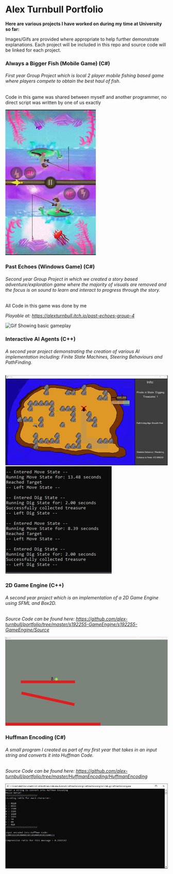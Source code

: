 # Alex Turnbull Portfolio
**Here are various projects I have worked on during my time at University so far:**

Images/Gifs are provided where appropriate to help further demonstrate explanations. Each project will be included in this repo and source code will be linked for each project.

### Always a Bigger Fish (Mobile Game) (C#)
###### First year Group Project which is local 2 player mobile fishing based game where players compete to obtain the best haul of fish.

Code in this game was shared between myself and another programmer, no direct script was written by one of us exactly

![](https://github.com/alex-turnbull/portfolio/blob/master/_Images/AlwaysABiggerFish.gif "Gif Showing gameplay")

### Past Echoes (Windows Game) (C#)
###### Second year Group Project in which we created a story based adventure/exploration game where the majority of visuals are removed and the focus is on sound to learn and interact to progress through the story.

All Code in this game was done by me

*Playable at: https://alexturnbull.itch.io/past-echoes-group-4*

![](https://github.com/alex-turnbull/portfolio/blob/master/_Images/PastEchoes.gif "Gif Showing basic gameplay")


### Interactive AI Agents (C++)
###### A second year project demonstrating the creation of various AI implementation including: Finite State Machines, Steering Behaviours and PathFinding.

![](https://github.com/alex-turnbull/portfolio/blob/master/_Images/PathFinding.GIF "Gif Showing the Pathfinding/Traversal")
![](https://github.com/alex-turnbull/portfolio/blob/master/_Images/StateMachine.PNG "Image of the StateMachine of the pirate")

### 2D Game Engine (C++)
###### A second year project which is an implementation of a 2D Game Engine using SFML and Box2D.

*Source Code can be found here: https://github.com/alex-turnbull/portfolio/tree/master/s192255-GameEngine/s192255-GameEngine/Source*

![](https://github.com/alex-turnbull/portfolio/blob/master/_Images/GameEngine.PNG "The Game World created by the Game Engine")

### Huffman Encoding (C#)
###### A small program I created as part of my first year that takes in an input string and converts it into Huffman Code.

*Source Code can be found here: https://github.com/alex-turnbull/portfolio/tree/master/HuffmanEncoding/HuffmanEncoding*



![](https://github.com/alex-turnbull/portfolio/blob/master/_Images/HuffmanEncoding.PNG "Demonstration of Encoding 'Hello World!' into Huffman Code")